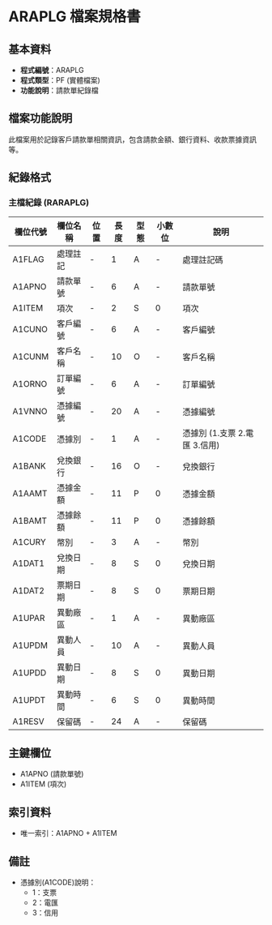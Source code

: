 # ARAPLG 檔案規格書

## 基本資料
* **程式編號**：ARAPLG
* **程式類型**：PF (實體檔案)
* **功能說明**：請款單紀錄檔

## 檔案功能說明
此檔案用於記錄客戶請款單相關資訊，包含請款金額、銀行資料、收款票據資訊等。

## 紀錄格式

### 主檔紀錄 (RARAPLG)
| 欄位代號 | 欄位名稱 | 位置 | 長度 | 型態 | 小數位 | 說明 |
|----------|----------|------|------|------|--------|------|
| A1FLAG | 處理註記 | - | 1 | A | - | 處理註記碼 |
| A1APNO | 請款單號 | - | 6 | A | - | 請款單號 |
| A1ITEM | 項次 | - | 2 | S | 0 | 項次 |
| A1CUNO | 客戶編號 | - | 6 | A | - | 客戶編號 |
| A1CUNM | 客戶名稱 | - | 10 | O | - | 客戶名稱 |
| A1ORNO | 訂單編號 | - | 6 | A | - | 訂單編號 |
| A1VNNO | 憑據編號 | - | 20 | A | - | 憑據編號 |
| A1CODE | 憑據別 | - | 1 | A | - | 憑據別 (1.支票 2.電匯 3.信用) |
| A1BANK | 兌換銀行 | - | 16 | O | - | 兌換銀行 |
| A1AAMT | 憑據金額 | - | 11 | P | 0 | 憑據金額 |
| A1BAMT | 憑據餘額 | - | 11 | P | 0 | 憑據餘額 |
| A1CURY | 幣別 | - | 3 | A | - | 幣別 |
| A1DAT1 | 兌換日期 | - | 8 | S | 0 | 兌換日期 |
| A1DAT2 | 票期日期 | - | 8 | S | 0 | 票期日期 |
| A1UPAR | 異動廠區 | - | 1 | A | - | 異動廠區 |
| A1UPDM | 異動人員 | - | 10 | A | - | 異動人員 |
| A1UPDD | 異動日期 | - | 8 | S | 0 | 異動日期 |
| A1UPDT | 異動時間 | - | 6 | S | 0 | 異動時間 |
| A1RESV | 保留碼 | - | 24 | A | - | 保留碼 |

## 主鍵欄位
* A1APNO (請款單號)
* A1ITEM (項次)

## 索引資料
* 唯一索引：A1APNO + A1ITEM

## 備註
* 憑據別(A1CODE)說明：
  - 1：支票
  - 2：電匯
  - 3：信用 
